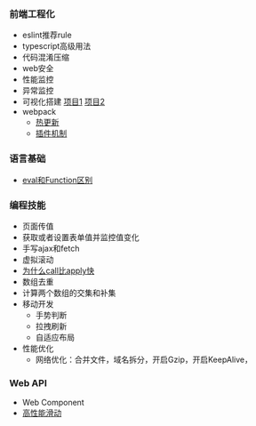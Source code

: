 ### 前端工程化
- eslint推荐rule
- typescript高级用法
- 代码混淆压缩
- web安全
- 性能监控
- 异常监控
- 可视化搭建 [项目1](https://github.com/Ricbet/panel-magic) [项目2](https://github.com/ly525/luban-h5)
- webpack
  - [热更新](https://juejin.im/post/5de0cfe46fb9a071665d3df0)
  - [插件机制](https://juejin.im/post/5dc169b0f265da4d542092c6)


### 语言基础
- [eval和Function区别](https://juejin.im/post/5bead276e51d452ceb51e027)

### 编程技能
- 页面传值
- 获取或者设置表单值并监控值变化
- 手写ajax和fetch
- 虚拟滚动
- [为什么call比apply快](https://www.cnblogs.com/wuguanglin/p/whyCallFastThanApply.html)
- 数组去重
- 计算两个数组的交集和补集
- 移动开发
  - 手势判断
  - 拉拽刷新
  - 自适应布局
- 性能优化
  - 网络优化：合并文件，域名拆分，开启Gzip，开启KeepAlive，




### Web API
- Web Component
- [高性能滑动](https://blog.csdn.net/tengxy_cloud/article/details/52858742)